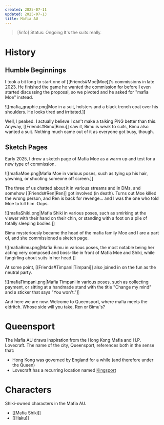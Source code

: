 ```yaml
---
created: 2025-07-11
updated: 2025-07-13
title: Mafia AU
---
```

> [!info] Status: Ongoing
> It's the suits really.

# History
## Humble Beginnings
I took a bit long to start one of [[Friends#Moe|Moe]]'s commissions in late 2023. He finished the game he wanted the commission for before I even started discussing the proposal, so we pivoted and he asked for "mafia Moe" instead.

![[mafia_graphic.png|Moe in a suit, holsters and a black trench coat over his shoulders. He looks tired and irritated.]]

Well, I peaked. I actually believe I can't make a talking PNG better than this. Anyway, [[Friends#Bimu|Bimu]] saw it, Bimu is weak to suits, Bimu also wanted a suit. Nothing much came out of it as everyone got busy, though.

## Sketch Pages
Early 2025, I drew a sketch page of Mafia Moe as a warm up and test for a new type of commission.

![[mafiaMoe.png|Mafia Moe in various poses, such as tying up his hair, yawning, or shooting someone off screen.]]

The three of us chatted about it in various streams and in DMs, and somehow [[Friends#Ren|Ren]] got involved (in death). Turns out Moe killed the wrong person, and Ren is back for revenge... and I was the one who told Moe to kill him. Oops.

![[mafiaShiki.png|Mafia Shiki in various poses, such as smirking at the viewer with their hand on their chin, or standing with a foot on a pile of totally sleeping bodies.]]

Bimu mysteriously became the head of the mafia family Moe and I are a part of, and she commissioned a sketch page.

![[mafiaBimu.png|Mafia Bimu in various poses, the most notable being her acting very composed and boss-like in front of Mafia Moe and Shiki, while fangirling about suits in her head.]]

At some point, [[Friends#Timpani|Timpani]] also joined in on the fun as the neutral party.

![[mafiaTimpani.png|Mafia Timpani in various poses, such as collecting payment, or sitting at a handmade stand with the title "Change my mind" and a sticker that says "You won't."]]

And here we are now. Welcome to Queensport, where mafia meets the eldritch. Whose side will you take, Ren or Bimu's?

# Queensport
The Mafia AU draws inspiration from the Hong Kong Mafia and H.P. Lovecraft. The name of the city, Queensport, references both in the sense that:
- Hong Kong was governed by England for a while (and therefore under the Queen)
- Lovecraft has a recurring location named [Kingsport](https://en.wikipedia.org/wiki/Lovecraft_Country#Kingsport)

# Characters
Shiki-owned characters in the Mafia AU.
- [[Mafia Shiki]]
- [[Haku]]